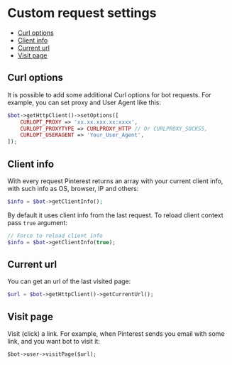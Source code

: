 # Custom request settings

- [Curl options](#curl-options)
- [Client info](#client-info)
- [Current url](#current-url)
- [Visit page](#visit-page)

## Curl options

It is possible to add some additional Curl options for bot requests. For example, you can
set proxy and User Agent like this:

```php
$bot->getHttpClient()->setOptions([
    CURLOPT_PROXY => 'xx.xx.xxx.xx:xxxx',
    CURLOPT_PROXYTYPE => CURLPROXY_HTTP // Or CURLPROXY_SOCKS5,
    CURLOPT_USERAGENT => 'Your_User_Agent',
]);
```

## Client info

With every request Pinterest returns an array with your current client info, with such info as 
OS, browser, IP and others:

```php
$info = $bot->getClientInfo();
```

By default it uses client info from the last request. To reload client context pass `true` argument:

```php
// Force to reload client info
$info = $bot->getClientInfo(true);
```

## Current url

You can get an url of the last visited page:
```php
$url = $bot->getHttpClient()->getCurrentUrl();
```

## Visit page

Visit (click) a link. For example, when Pinterest sends you email with some link, and you want bot to visit it:
```
$bot->user->visitPage($url);
```
